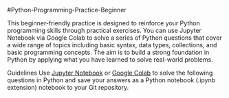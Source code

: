 #Python-Programming-Practice-Beginner

This beginner-friendly practice is designed to reinforce your Python programming skills through practical exercises. 
You can use Jupyter Notebook via Google Colab to solve a series of Python questions that cover a wide range of topics including basic syntax, data types, collections, and basic programming concepts. 
The aim is to build a strong foundation in Python by applying what you have learned to solve real-world problems.

Guidelines 
Use [Jupyter Notebook](https://jupyter.org/) or [Google Colab](http://colab.research.google.com/#create=true) to solve the following questions in Python and save your answers as a Python notebook (.ipynb extension) notebook to your Git repository.
